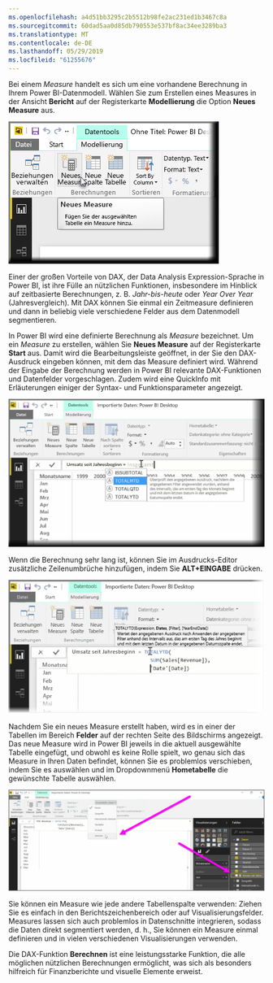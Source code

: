 ```yaml
---
ms.openlocfilehash: a4d51bb3295c2b5512b98fe2ac231ed1b3467c8a
ms.sourcegitcommit: 60dad5aa0d85db790553e537bf8ac34ee3289ba3
ms.translationtype: MT
ms.contentlocale: de-DE
ms.lasthandoff: 05/29/2019
ms.locfileid: "61255676"
---
```

Bei einem *Measure* handelt es sich um eine vorhandene Berechnung in Ihrem Power BI-Datenmodell. Wählen Sie zum Erstellen eines Measures in der Ansicht **Bericht** auf der Registerkarte **Modellierung** die Option **Neues Measure** aus.

![](media/2-5-create-calculated-measures/2-5_1.png)

Einer der großen Vorteile von DAX, der Data Analysis Expression-Sprache in Power BI, ist ihre Fülle an nützlichen Funktionen, insbesondere im Hinblick auf zeitbasierte Berechnungen, z. B. *Jahr-bis-heute* oder *Year Over Year* (Jahresvergleich). Mit DAX können Sie einmal ein Zeitmeasure definieren und dann in beliebig viele verschiedene Felder aus dem Datenmodell segmentieren.

In Power BI wird eine definierte Berechnung als *Measure* bezeichnet. Um ein *Measure* zu erstellen, wählen Sie **Neues Measure** auf der Registerkarte **Start** aus. Damit wird die Bearbeitungsleiste geöffnet, in der Sie den DAX-Ausdruck eingeben können, mit dem das Measure definiert wird. Während der Eingabe der Berechnung werden in Power BI relevante DAX-Funktionen und Datenfelder vorgeschlagen. Zudem wird eine QuickInfo mit Erläuterungen einiger der Syntax- und Funktionsparameter angezeigt.

![](media/2-5-create-calculated-measures/2-5_2.png)

Wenn die Berechnung sehr lang ist, können Sie im Ausdrucks-Editor zusätzliche Zeilenumbrüche hinzufügen, indem Sie **ALT+EINGABE** drücken.

![](media/2-5-create-calculated-measures/2-5_3.png)

Nachdem Sie ein neues Measure erstellt haben, wird es in einer der Tabellen im Bereich **Felder** auf der rechten Seite des Bildschirms angezeigt. Das neue Measure wird in Power BI jeweils in die aktuell ausgewählte Tabelle eingefügt, und obwohl es keine Rolle spielt, wo genau sich das Measure in Ihren Daten befindet, können Sie es problemlos verschieben, indem Sie es auswählen und im Dropdownmenü **Hometabelle** die gewünschte Tabelle auswählen.

![](media/2-5-create-calculated-measures/2-5_4.png)

Sie können ein Measure wie jede andere Tabellenspalte verwenden: Ziehen Sie es einfach in den Berichtszeichenbereich oder auf Visualisierungsfelder. Measures lassen sich auch problemlos in Datenschnitte integrieren, sodass die Daten direkt segmentiert werden, d. h., Sie können ein Measure einmal definieren und in vielen verschiedenen Visualisierungen verwenden.

Die DAX-Funktion **Berechnen** ist eine leistungsstarke Funktion, die alle möglichen nützlichen Berechnungen ermöglicht, was sich als besonders hilfreich für Finanzberichte und visuelle Elemente erweist.


